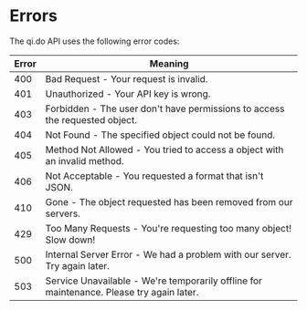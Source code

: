 # Errors

The qi.do API uses the following error codes:

Error | Meaning
---------- | -------
400 | Bad Request - Your request is invalid.
401 | Unauthorized - Your API key is wrong.
403 | Forbidden - The user don't have permissions to access the requested object.
404 | Not Found - The specified object could not be found.
405 | Method Not Allowed - You tried to access a object with an invalid method.
406 | Not Acceptable - You requested a format that isn't JSON.
410 | Gone - The object requested has been removed from our servers.
429 | Too Many Requests - You're requesting too many object! Slow down!
500 | Internal Server Error - We had a problem with our server. Try again later.
503 | Service Unavailable - We're temporarily offline for maintenance. Please try again later.
